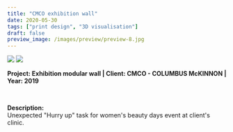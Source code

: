 ```yaml
---
title: "CMCO exhibition wall"
date: 2020-05-30
tags: ["print design", "3D visualisation"]
draft: false
preview_image: /images/preview/preview-8.jpg
---
```




<div class="col-adapt-single col">

<img class="my-2" src = "/images/print-design-3d-visualisation-cmco-wall/contentprint-design-3d-visualisation-cmco-wall-1.jpg">

<img class="my-2" src = "/images/print-design-3d-visualisation-cmco-wall/contentprint-design-3d-visualisation-cmco-wall-2.jpg">

</div>


<div class="col-adapt-single col" style="margin-bottom: 5rem !important;">

	
**Project: Exhibition modular wall | Client: CMCO - COLUMBUS McKINNON | Year: 2019**

<br>

**Description:**
<br>
Unexpected "Hurry up" task for women's beauty days event at client's clinic.




</div>


